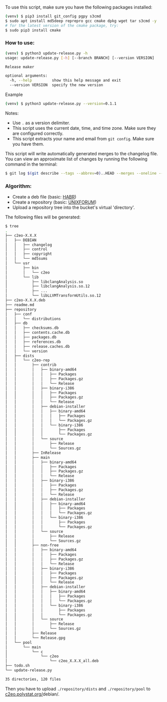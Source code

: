 To use this script, make sure you have the following packages installed:
```bash
(venv) $ pip3 install git_config pgpy s3cmd
$ sudo apt install md5deep reprepro gcc cmake dpkg wget tar s3cmd -y
# for the latest version of the cmake package, try:
$ sudo pip3 install cmake
```


### How to use:

```bash
(venv) $ python3 update-release.py -h
usage: update-release.py [-h] [--branch BRANCH] [--version VERSION]

Release maker

optional arguments:
  -h, --help         show this help message and exit
  --version VERSION  specify the new version
```
Example
```bash
(venv) $ python3 update-release.py --version=0.1.1
```

Notes:

* Use `.` as a version delimiter.
* This script uses the current date, time, and time zone. Make sure they are configured correctly.
* This script extracts your name and email from `git config`. Make sure you have them.

This script will write automatically generated merges to the changelog file.
You can view an approximate list of changes by running the following command in the terminal:

```bash
$ git log $(git describe --tags --abbrev=0)..HEAD --merges --oneline --format="  * %h %s by %an <%aE>"
```

### Algorithm:

* Create a deb file (basic: [HABR](https://habr.com/ru/post/78094/))
* Create a repository (basic: [UNIXFORUM](https://unixforum.org/viewtopic.php?t=79513))
* Upload a repository tree into the bucket's virtual 'directory'.

The following files will be generated:
```bash 
$ tree
.
├── c2eo-X.X.X
│   ├── DEBIAN
│   │   ├── changelog
│   │   ├── control
│   │   ├── copyright
│   │   └── md5sums
│   └── usr
│       ├── bin
│       │   └── c2eo
│       └── lib
│           ├── libclangAnalysis.so
│           ├── libclangAnalysis.so.12
│           ├── ...
│           └── libLLVMTransformUtils.so.12
├── c2eo-X.X.X.deb
├── readme.md
├── repository
│   ├── conf
│   │   └── distributions
│   ├── db
│   │   ├── checksums.db
│   │   ├── contents.cache.db
│   │   ├── packages.db
│   │   ├── references.db
│   │   ├── release.caches.db
│   │   └── version
│   ├── dists
│   │   └── c2eo-rep
│   │       ├── contrib
│   │       │   ├── binary-amd64
│   │       │   │   ├── Packages
│   │       │   │   ├── Packages.gz
│   │       │   │   └── Release
│   │       │   ├── binary-i386
│   │       │   │   ├── Packages
│   │       │   │   ├── Packages.gz
│   │       │   │   └── Release
│   │       │   ├── debian-installer
│   │       │   │   ├── binary-amd64
│   │       │   │   │   ├── Packages
│   │       │   │   │   └── Packages.gz
│   │       │   │   └── binary-i386
│   │       │   │       ├── Packages
│   │       │   │       └── Packages.gz
│   │       │   └── source
│   │       │       ├── Release
│   │       │       └── Sources.gz
│   │       ├── InRelease
│   │       ├── main
│   │       │   ├── binary-amd64
│   │       │   │   ├── Packages
│   │       │   │   ├── Packages.gz
│   │       │   │   └── Release
│   │       │   ├── binary-i386
│   │       │   │   ├── Packages
│   │       │   │   ├── Packages.gz
│   │       │   │   └── Release
│   │       │   ├── debian-installer
│   │       │   │   ├── binary-amd64
│   │       │   │   │   ├── Packages
│   │       │   │   │   └── Packages.gz
│   │       │   │   └── binary-i386
│   │       │   │       ├── Packages
│   │       │   │       └── Packages.gz
│   │       │   └── source
│   │       │       ├── Release
│   │       │       └── Sources.gz
│   │       ├── non-free
│   │       │   ├── binary-amd64
│   │       │   │   ├── Packages
│   │       │   │   ├── Packages.gz
│   │       │   │   └── Release
│   │       │   ├── binary-i386
│   │       │   │   ├── Packages
│   │       │   │   ├── Packages.gz
│   │       │   │   └── Release
│   │       │   ├── debian-installer
│   │       │   │   ├── binary-amd64
│   │       │   │   │   ├── Packages
│   │       │   │   │   └── Packages.gz
│   │       │   │   └── binary-i386
│   │       │   │       ├── Packages
│   │       │   │       └── Packages.gz
│   │       │   └── source
│   │       │       ├── Release
│   │       │       └── Sources.gz
│   │       ├── Release
│   │       └── Release.gpg
│   └── pool
│       └── main
│           └── c
│               └── c2eo
│                   └── c2eo_X.X.X_all.deb
├── todo.sh
└── update-release.py

35 directories, 120 files
```

Then you have to upload `./repository/dists` and `./repository/pool` to [c2eo.polystat.org/](http://c2eo.polystat.org)debian/.
